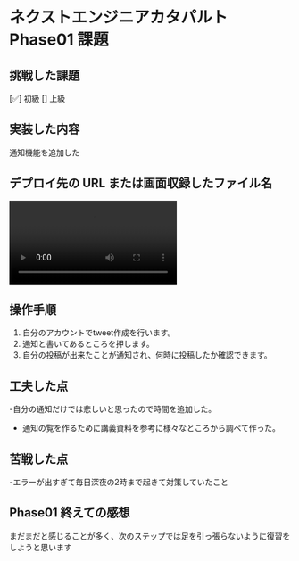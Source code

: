 # ネクストエンジニアカタパルト Phase01 課題

## 挑戦した課題

[✅] 初級
[] 上級

## 実装した内容


通知機能を追加した

## デプロイ先の URL または画面収録したファイル名

<video controls src="レコーディング 2025-10-07 184546.mp4" title="Title"></video>

## 操作手順

1. 自分のアカウントでtweet作成を行います。
2. 通知と書いてあるところを押します。
3. 自分の投稿が出来たことが通知され、何時に投稿したか確認できます。


## 工夫した点

-自分の通知だけでは悲しいと思ったので時間を追加した。
- 通知の覧を作るために講義資料を参考に様々なところから調べて作った。

## 苦戦した点

-エラーが出すぎて毎日深夜の2時まで起きて対策していたこと

## Phase01 終えての感想

まだまだと感じることが多く、次のステップでは足を引っ張らないように復習をしようと思います